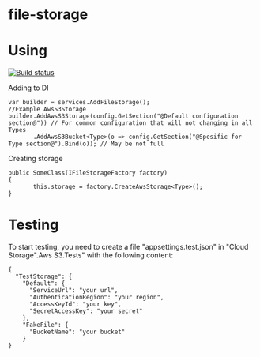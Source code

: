 # file-storage

# Using

[![Build status](https://dev.azure.com/brandup/BrandUp%20Core/_apis/build/status/BrandUp.CloudStorage)](https://dev.azure.com/brandup/BrandUp%20Core/_build/latest?definitionId=8)

Adding to DI
```
var builder = services.AddFileStorage();
//Example AwsS3Storage
builder.AddAwsS3Storage(config.GetSection("@Default configuration section@")) // For common configuration that will not changing in all Types
       .AddAwsS3Bucket<Type>(o => config.GetSection("@Spesific for Type section@").Bind(o)); // May be not full
```
Creating storage

```
public SomeClass(IFileStorageFactory factory)
{
       this.storage = factory.CreateAwsStorage<Type>();
}

```

# Testing 
To start testing, you need to create a file "appsettings.test.json" in "Cloud Storage".Aws S3.Tests" with the following content:

```
{
  "TestStorage": {
    "Default": {
      "ServiceUrl": "your url",
      "AuthenticationRegion": "your region",
      "AccessKeyId": "your key",
      "SecretAccessKey": "your secret"
    },
    "FakeFile": {
      "BucketName": "your bucket"
    }
}
```
